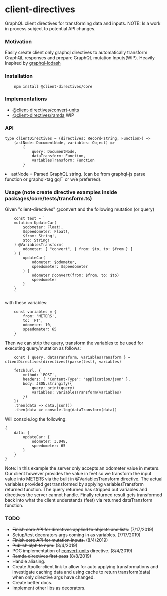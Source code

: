 # client-directives
GraphQL client directives for transforming data and inputs. NOTE: Is a work in process subject  to potential API changes.

### Motivation
Easily create client only graphql directives to automatically transform GraphQL responses and prepare GraphQL mutation Inputs(WIP). Heavily Inspired by [graphql-lodash](https://github.com/APIs-guru/graphql-lodash)

### Installation
```
    npm install @client-directives/core
```

### Implementations
* [@client-directives/convert-units](https://github.com/jjwtay/client-directives/tree/master/packages/convert-units)
* [@client-directives/ramda](https://github.com/jjwtay/client-directives/tree/master/packages/ramda) WIP

### API
```
type clientDirectives = (directives: Record<string, Function>) =>
    (astNode: DocumentNode, variables: Object) =>
        {
            query: DocumentNode,
            dataTransform: Function,
            variablesTransform: Function
        }
```
<li>
astNode = Parsed GraphQL string. (can be from graphql-js parse function or graphql-tag gql`` or w/e preferred).
</li>

### Usage (note create directive examples inside packages/core/__tests__/transform.ts)
Given "client-directives" @convert and the  following mutation (or query)
```
    const test = `
    mutation UpdateCar(
        $odometer: Float!,
        $speedometer: Float!,
        $from: String!,
        $to: String!
    ) @VariablesTransform(
        odometer: [ "convert", { from: $to, to: $from } ]
    ) {
        updateCar(
            odometer: $odometer,
            speedometer: $speedometer
        ) {
            odometer @convert(from: $from, to: $to)
            speedometer
        }
    }
    `
```
with these variables:
```
    const variables = {
        from: 'METERS',
        to: 'FT',
        odometer: 10,
        speedometer: 65
    }
```
Then we can strip the query, transform the variables to be used for executing query/mutation as follows:
```
    const { query, dataTransform, variablesTransform } = clientDirectives(directives)(parse(test), variables)

    fetch(url, {
        method: 'POST',
        headers: { 'Content-Type': 'application/json' },
        body: JSON.stringify({
            query: print(query)
            variables: variablesTransform(variables)
        })
    })
    .then(data => data.json())
    .then(data => console.log(dataTransform(data))

```

Will console.log the following:
```
{
    data: {
        updateCar: {
            odometer: 3.048,
            speedometer: 65
        }
    }
}
```

Note: In this example the server only accepts an odometer value in meters. Our client however provides the value in feet so we transform the input value
into METERS via the built in @VariablesTransform directive. The actual variables provided get transformed by applying variablesTransform returned function.
The query returned has stripped out variables and directives the server cannot handle. Finally returned result gets transformed back into what the client understands
(feet) via returned dataTransform function.

### TODO
- ~~Finish core API for directives applied to objects and lists.~~ (7/17/2019)
- ~~Setup/test decorators args coming in as variables.~~ (7/17/2019)
- ~~Finish core API for mutation Inputs.~~ (8/4/2019)
- ~~Publish alph to npm.~~ (8/4/2019)
- ~~POC implementation of [convert-units](https://github.com/ben-ng/convert-units) directive.~~ (8/4/2019)
- ~~Ramda directives  first pass~~ (8/8/2019)
- Handle aliasing.
- Create Apollo-client link to allow for auto applying transformations and investigate caching data and using cache to return transform(data) when only directive args have changed.
- Create better docs.
- Implement other libs as decorators.